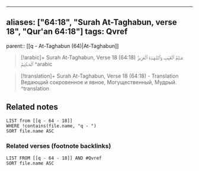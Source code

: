 
---
aliases: ["64:18", "Surah At-Taghabun, verse 18", "Qur'an 64:18"]
tags: Qvref
---

parent:: [[q - At-Taghabun (64)|At-Taghabun]]

> [!arabic]+ Surah At-Taghabun, Verse 18 (64:18)
> <span class="quran-arabic">عَـٰلِمُ ٱلْغَيْبِ وَٱلشَّهَـٰدَةِ ٱلْعَزِيزُ ٱلْحَكِيمُ</span>
^arabic

> [!translation]+ Surah At-Taghabun, Verse 18 (64:18) - Translation
> Ведающий сокровенное и явное, Могущественный, Мудрый.
^translation



## Related notes
```dataview
LIST from [[q - 64 - 18]]
WHERE !contains(file.name, "q - ")
SORT file.name ASC
```

### Related verses (footnote backlinks)
```dataview
LIST FROM [[q - 64 - 18]] AND #Qvref
SORT file.name ASC
```


